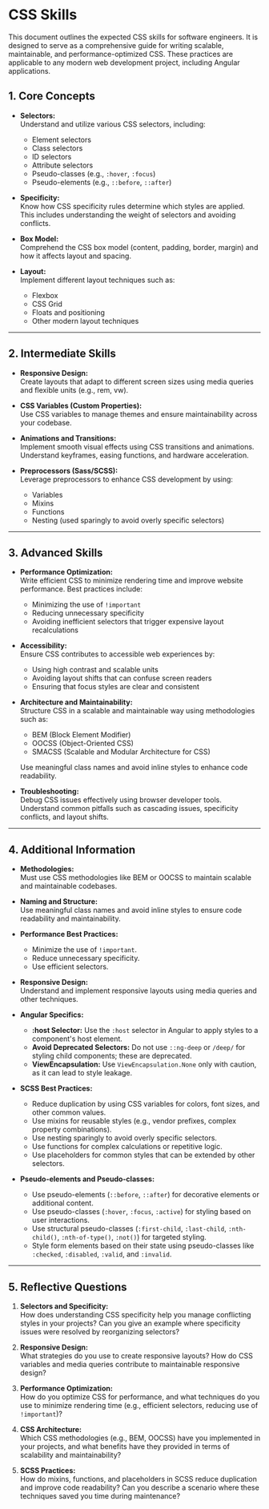 # CSS Skills

This document outlines the expected CSS skills for software engineers. It is designed to serve as a comprehensive guide for writing scalable, maintainable, and performance-optimized CSS. These practices are applicable to any modern web development project, including Angular applications.

## 1. Core Concepts

- **Selectors:**  
  Understand and utilize various CSS selectors, including:
  - Element selectors
  - Class selectors
  - ID selectors
  - Attribute selectors
  - Pseudo-classes (e.g., `:hover`, `:focus`)
  - Pseudo-elements (e.g., `::before`, `::after`)

- **Specificity:**  
  Know how CSS specificity rules determine which styles are applied. This includes understanding the weight of selectors and avoiding conflicts.

- **Box Model:**  
  Comprehend the CSS box model (content, padding, border, margin) and how it affects layout and spacing.

- **Layout:**  
  Implement different layout techniques such as:
  - Flexbox
  - CSS Grid
  - Floats and positioning
  - Other modern layout techniques

---

## 2. Intermediate Skills

- **Responsive Design:**  
  Create layouts that adapt to different screen sizes using media queries and flexible units (e.g., rem, vw).

- **CSS Variables (Custom Properties):**  
  Use CSS variables to manage themes and ensure maintainability across your codebase.

- **Animations and Transitions:**  
  Implement smooth visual effects using CSS transitions and animations. Understand keyframes, easing functions, and hardware acceleration.

- **Preprocessors (Sass/SCSS):**  
  Leverage preprocessors to enhance CSS development by using:
  - Variables
  - Mixins
  - Functions
  - Nesting (used sparingly to avoid overly specific selectors)

---

## 3. Advanced Skills

- **Performance Optimization:**  
  Write efficient CSS to minimize rendering time and improve website performance. Best practices include:
  - Minimizing the use of `!important`
  - Reducing unnecessary specificity
  - Avoiding inefficient selectors that trigger expensive layout recalculations

- **Accessibility:**  
  Ensure CSS contributes to accessible web experiences by:
  - Using high contrast and scalable units
  - Avoiding layout shifts that can confuse screen readers
  - Ensuring that focus styles are clear and consistent

- **Architecture and Maintainability:**  
  Structure CSS in a scalable and maintainable way using methodologies such as:
  - BEM (Block Element Modifier)
  - OOCSS (Object-Oriented CSS)
  - SMACSS (Scalable and Modular Architecture for CSS)
  
  Use meaningful class names and avoid inline styles to enhance code readability.

- **Troubleshooting:**  
  Debug CSS issues effectively using browser developer tools. Understand common pitfalls such as cascading issues, specificity conflicts, and layout shifts.

---

## 4. Additional Information

- **Methodologies:**  
  Must use CSS methodologies like BEM or OOCSS to maintain scalable and maintainable codebases.

- **Naming and Structure:**  
  Use meaningful class names and avoid inline styles to ensure code readability and maintainability.

- **Performance Best Practices:**  
  - Minimize the use of `!important`.
  - Reduce unnecessary specificity.
  - Use efficient selectors.
  
- **Responsive Design:**  
  Understand and implement responsive layouts using media queries and other techniques.

- **Angular Specifics:**  
  - **:host Selector:** Use the `:host` selector in Angular to apply styles to a component's host element.
  - **Avoid Deprecated Selectors:** Do not use `::ng-deep` or `/deep/` for styling child components; these are deprecated.
  - **ViewEncapsulation:** Use `ViewEncapsulation.None` only with caution, as it can lead to style leakage.
  
- **SCSS Best Practices:**  
  - Reduce duplication by using CSS variables for colors, font sizes, and other common values.
  - Use mixins for reusable styles (e.g., vendor prefixes, complex property combinations).
  - Use nesting sparingly to avoid overly specific selectors.
  - Use functions for complex calculations or repetitive logic.
  - Use placeholders for common styles that can be extended by other selectors.

- **Pseudo-elements and Pseudo-classes:**  
  - Use pseudo-elements (`::before`, `::after`) for decorative elements or additional content.
  - Use pseudo-classes (`:hover`, `:focus`, `:active`) for styling based on user interactions.
  - Use structural pseudo-classes (`:first-child`, `:last-child`, `:nth-child()`, `:nth-of-type()`, `:not()`) for targeted styling.
  - Style form elements based on their state using pseudo-classes like `:checked`, `:disabled`, `:valid`, and `:invalid`.

---

## 5. Reflective Questions

1. **Selectors and Specificity:**  
   How does understanding CSS specificity help you manage conflicting styles in your projects? Can you give an example where specificity issues were resolved by reorganizing selectors?

2. **Responsive Design:**  
   What strategies do you use to create responsive layouts? How do CSS variables and media queries contribute to maintainable responsive design?

3. **Performance Optimization:**  
   How do you optimize CSS for performance, and what techniques do you use to minimize rendering time (e.g., efficient selectors, reducing use of `!important`)?

4. **CSS Architecture:**  
   Which CSS methodologies (e.g., BEM, OOCSS) have you implemented in your projects, and what benefits have they provided in terms of scalability and maintainability?

5. **SCSS Practices:**  
   How do mixins, functions, and placeholders in SCSS reduce duplication and improve code readability? Can you describe a scenario where these techniques saved you time during maintenance?
